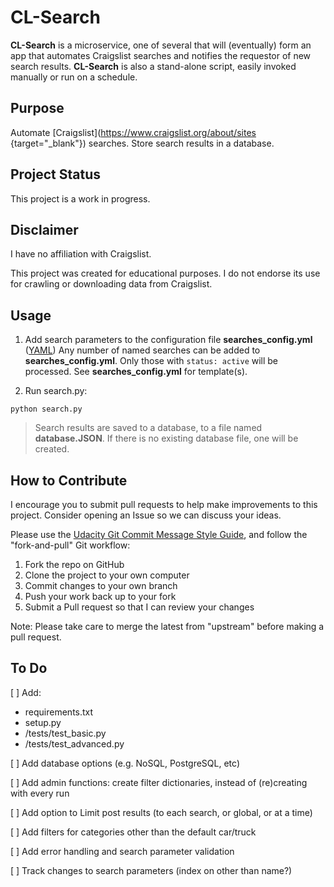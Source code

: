 # CL-Search

**CL-Search** is a microservice, one of several that will (eventually) form an app that automates Craigslist searches and notifies the requestor of new search results. **CL-Search** is also a stand-alone script, easily invoked manually or run on a schedule.

## Purpose
Automate [Craigslist](https://www.craigslist.org/about/sites {target="_blank"}) searches. Store search results in a database.

## Project Status

This project is a work in progress.

## Disclaimer

I have no affiliation with Craigslist.

This project was created for educational purposes. I do not endorse its use for crawling or downloading data from Craigslist.

## Usage
1. Add search parameters to the configuration file **searches_config.yml** ([YAML](https://yaml.org/)) Any number of named searches can be added to **searches_config.yml**. Only those with `status: active` will be processed. See **searches_config.yml** for template(s).

2. Run search.py:
```
python search.py
```

> Search results are saved to a database, to a file named **database.JSON**. If there is no existing database file, one will be created.


## How to Contribute

I encourage you to submit pull requests to help make improvements to this project. Consider opening an Issue so we can discuss your ideas.

Please use the [Udacity Git Commit Message Style Guide](https://udacity.github.io/git-styleguide/), and follow the "fork-and-pull" Git workflow:

1. Fork the repo on GitHub
1. Clone the project to your own computer
1. Commit changes to your own branch
1. Push your work back up to your fork
1. Submit a Pull request so that I can review your changes

Note: Please take care to merge the latest from "upstream" before making a pull request.

## To Do

[ ] Add:
  * requirements.txt
  * setup.py
  * /tests/test_basic.py
  * /tests/test_advanced.py
  
[ ] Add database options (e.g. NoSQL, PostgreSQL, etc)

[ ] Add admin functions: create filter dictionaries, instead of (re)creating with every run

[ ] Add option to Limit post results (to each search, or global, or at a time)

[ ] Add filters for categories other than the default car/truck

[ ] Add error handling and search parameter validation

[ ] Track changes to search parameters (index on other than name?)

